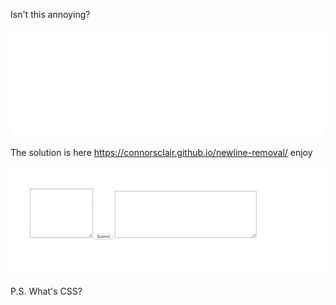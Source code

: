 Isn't this annoying? 

![Example of where this app would be useful](usecasedemo.gif)

The solution is here https://connorsclair.github.io/newline-removal/ enjoy


![Demo](solution.gif)






P.S. What's CSS?
